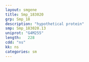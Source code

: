 ```yaml
---
layout: smgene
title: Smp_183020
grp: Smp_18
description: "hypothetical protein"
smp: Smp_183020.13
uniprot: "G4M255"
length:   228
cdd: "ns"
kk: ns
categories: sm
---
```


